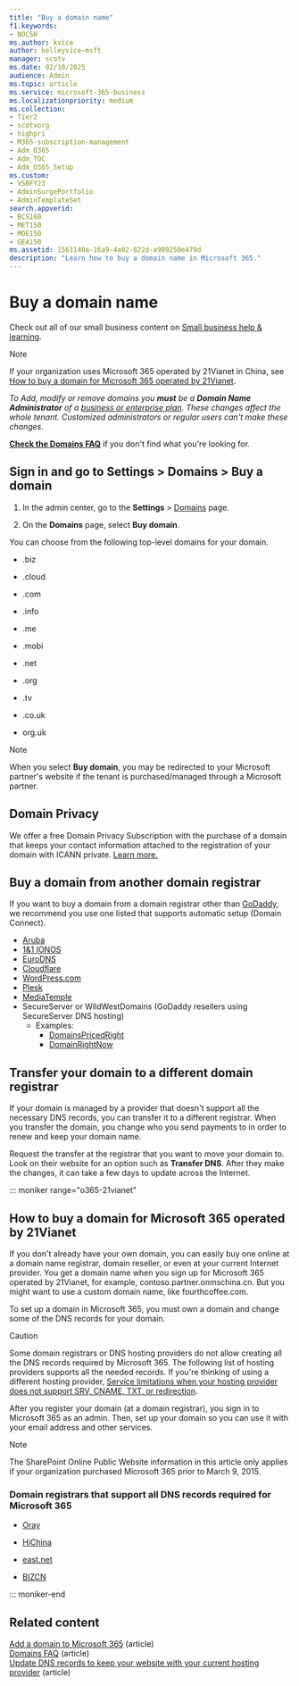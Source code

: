 ```yaml
---
title: "Buy a domain name"
f1.keywords:
- NOCSH
ms.author: kvice
author: kelleyvice-msft
manager: scotv
ms.date: 02/10/2025
audience: Admin
ms.topic: article
ms.service: microsoft-365-business
ms.localizationpriority: medium
ms.collection: 
- Tier2
- scotvorg
- highpri
- M365-subscription-management
- Adm_O365
- Adm_TOC
- Adm_O365_Setup
ms.custom: 
- VSBFY23
- AdminSurgePortfolio
- AdminTemplateSet
search.appverid:
- BCS160
- MET150
- MOE150
- GEA150
ms.assetid: 1561140a-16a9-4a02-822d-a989250e479d
description: "Learn how to buy a domain name in Microsoft 365."
---
```


# Buy a domain name

Check out all of our small business content on [Small business help & learning](https://go.microsoft.com/fwlink/?linkid=2224585).

> [!NOTE]
> If your organization uses Microsoft 365 operated by 21Vianet in China, see [How to buy a domain for Microsoft 365 operated by 21Vianet](#how-to-buy-a-domain-for-microsoft-365-operated-by-21vianet).

 *To Add, modify or remove domains you **must** be a **Domain Name Administrator** of a [business or enterprise plan](https://products.office.com/business/office). These changes affect the whole tenant. *Customized administrators* or *regular users* can't make these changes.*  

 **[Check the Domains FAQ](../setup/domains-faq.yml)** if you don't find what you're looking for.
  
## Sign in and go to Settings \> Domains \> Buy a domain

1. In the admin center, go to the **Settings** \> <a href="https://go.microsoft.com/fwlink/p/?linkid=834818" target="_blank">Domains</a> page.
    
3. On the **Domains** page, select **Buy domain**.
    
You can choose from the following top-level domains for your domain.
  
- .biz
 
- .cloud
    
- .com
    
- .info
    
- .me
    
- .mobi
    
- .net
    
- .org
    
- .tv
    
- .co.uk
    
- org.uk
    

> [!NOTE]
> When you select **Buy domain**, you may be redirected to your Microsoft partner's website if the tenant is purchased/managed through a Microsoft partner.

## Domain Privacy
We offer a free Domain Privacy Subscription with the purchase of a domain that keeps your contact information attached to the registration of your domain with ICANN private. [Learn more.](https://whois.icann.org/en/privacy-and-proxy-services)
  
## Buy a domain from another domain registrar
If you want to buy a domain from a domain registrar other than [GoDaddy](https://www.godaddy.com), we recommend you use one listed that supports automatic setup (Domain Connect).

- [Aruba](https://hosting.aruba.it/en/home.aspx)  
- [1&amp;1 IONOS](https://www.1and1.com/)
- [EuroDNS](https://www.eurodns.com/)
- [Cloudflare](https://www.cloudflare.com/)
- [WordPress.com](https://wordpress.com/)
- [Plesk](https://www.plesk.com/)
- [MediaTemple](https://mediatemple.net/)
- SecureServer or WildWestDomains (GoDaddy resellers using SecureServer DNS hosting)
  - Examples:
    - [DomainsPricedRight](https://www.domainspricedright.com/products/domain-registration)
    - [DomainRightNow](https://www.domainrightnow.com/)

## Transfer your domain to a different domain registrar

If your domain is managed by a provider that doesn't support all the necessary DNS records, you can transfer it to a different registrar. When you transfer the domain, you change who you send payments to in order to renew and keep your domain name.
  
Request the transfer at the registrar that you want to move your domain to. Look on their website for an option such as **Transfer DNS**. After they make the changes, it can take a few days to update across the Internet.

::: moniker range="o365-21vianet"

## How to buy a domain for Microsoft 365 operated by 21Vianet

If you don't already have your own domain, you can easily buy one online at a domain name registrar, domain reseller, or even at your current Internet provider. You get a domain name when you sign up for Microsoft 365 operated by 21Vianet, for example, contoso.partner.onmschina.cn. But you might want to use a custom domain name, like fourthcoffee.com.
  
To set up a domain in Microsoft 365, you must own a domain and change some of the DNS records for your domain.
  
> [!CAUTION]
> Some domain registrars or DNS hosting providers do not allow creating all the DNS records required by Microsoft 365. The following list of hosting providers supports all the needed records. If you're thinking of using a different hosting provider, [Service limitations when your hosting provider does not support SRV, CNAME, TXT, or redirection](https://support.microsoft.com/office/dfbb03e3-08c1-4c4e-b2f0-891665b29b77).
  
After you register your domain (at a domain registrar), you sign in to Microsoft 365 as an admin. Then, set up your domain so you can use it with your email address and other services.
  
> [!NOTE]
> The SharePoint Online Public Website information in this article only applies if your organization purchased Microsoft 365 prior to March 9, 2015.

### Domain registrars that support all DNS records required for Microsoft 365

- [Oray](https://oray.com/)

- [HiChina](https://www.hichina.com/)

- [east.net](http://www.east.net/)

- [BIZCN](https://www.bizcn.com/)

::: moniker-end

## Related content

[Add a domain to Microsoft 365](../setup/add-domain.md) (article)\
[Domains FAQ](../setup/domains-faq.yml) (article)\
[Update DNS records to keep your website with your current hosting provider](../dns/update-dns-records-to-retain-current-hosting-provider.md) (article)
